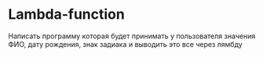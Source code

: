 # Lambda-function
Написать программу которая будет принимать у пользователя значения ФИО, дату рождения, знак задиака и выводить это все через лямбду
